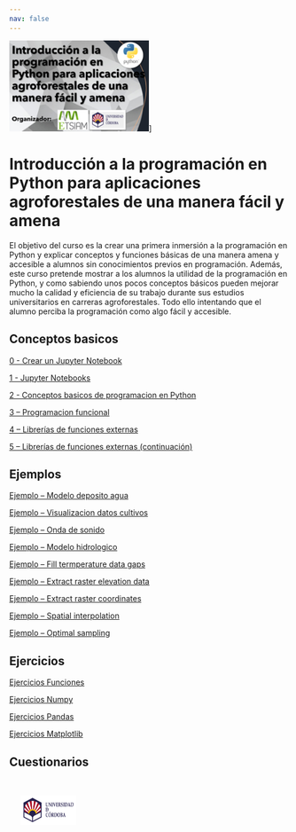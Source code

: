 ```yaml
---
nav: false
---
```


<img src="images/Portada_web.png" alt="portada" style="width:50%;" >]

# Introducción a la programación en Python para aplicaciones agroforestales de una manera fácil y amena

El objetivo del curso es la crear una primera inmersión a la programación en Python y explicar conceptos y funciones básicas de una manera amena y accesible a alumnos sin conocimientos previos en programación. Además, este curso pretende mostrar a los alumnos la utilidad de la programación en Python, y como sabiendo unos pocos conceptos básicos pueden mejorar mucho la calidad y eficiencia de su trabajo durante sus estudios universitarios en carreras agroforestales. Todo ello intentando que el alumno perciba la programación como algo fácil y accesible. 

## Conceptos basicos

[0 - Crear un Jupyter Notebook](https://mybinder.org/v2/gh/Curso-Introduccion-Python/Curso-Introduccion-Python/HEAD?urlpath=tree/Untitled.ipynb)

[1 - Jupyter Notebooks](https://mybinder.org/v2/gh/Curso-Introduccion-Python/Curso-Introduccion-Python/HEAD?urlpath=tree/1%20-%20Jupyter%20Notebooks.ipynb)

[2 - Conceptos basicos de programacion en Python](https://mybinder.org/v2/gh/Curso-Introduccion-Python/Curso-Introduccion-Python/HEAD?urlpath=tree/2%20-%20Conceptos%20basicos%20de%20programacion%20en%20Python.ipynb )

[3 – Programacion funcional](https://mybinder.org/v2/gh/Curso-Introduccion-Python/Curso-Introduccion-Python/HEAD?urlpath=tree/3%20-%20Programacion%20funcional.ipynb)

[4 – Librerías de funciones externas](https://mybinder.org/v2/gh/Curso-Introduccion-Python/Curso-Introduccion-Python/HEAD?urlpath=tree/4%20-%20Librerias%20de%20funciones%20externas.ipynb)

[5 – Librerías de funciones externas (continuación)](https://mybinder.org/v2/gh/Curso-Introduccion-Python/Curso-Introduccion-Python/HEAD?urlpath=tree/5%20-%20Librerias%20de%20funciones%20externas%20(continuacion).ipynb)

## Ejemplos

[Ejemplo – Modelo deposito agua](https://mybinder.org/v2/gh/Curso-Introduccion-Python/Curso-Introduccion-Python/HEAD?urlpath=tree/Ejemplo%20-%20Modelo%20deposito%20agua.ipynb)

[Ejemplo – Visualizacion datos cultivos](https://mybinder.org/v2/gh/Curso-Introduccion-Python/Curso-Introduccion-Python/HEAD?urlpath=tree/Ejemplo%20-%20Visualizacion%20datos%20cultivos.ipynb)

[Ejemplo – Onda de sonido](https://mybinder.org/v2/gh/Curso-Introduccion-Python/Curso-Introduccion-Python/HEAD?urlpath=tree/Ejemplo%20-%20Onda%20de%20sonido.ipynb)

[Ejemplo – Modelo hidrologico](https://mybinder.org/v2/gh/Curso-Introduccion-Python/Curso-Introduccion-Python/HEAD?urlpath=tree/Ejemplo%20-%20Modelo%20hidrologico.ipynb)

[Ejemplo – Fill termperature data gaps](https://mybinder.org/v2/gh/Curso-Introduccion-Python/Curso-Introduccion-Python/HEAD?urlpath=tree/Ejemplo%20-%20Fill%20temperature%20data%20gaps.ipynb)

[Ejemplo – Extract raster elevation data](https://mybinder.org/v2/gh/Curso-Introduccion-Python/Curso-Introduccion-Python/HEAD?urlpath=tree/Ejemplo%20-%20Extract%20raster%20elevation.ipynb)

[Ejemplo – Extract raster coordinates](https://mybinder.org/v2/gh/Curso-Introduccion-Python/Curso-Introduccion-Python/HEAD?urlpath=tree/Ejemplo%20-%20Extract%20raster%20coordinates.ipynb)

[Ejemplo – Spatial interpolation](https://mybinder.org/v2/gh/Curso-Introduccion-Python/Curso-Introduccion-Python/HEAD?urlpath=tree/Ejemplo%20-%20Spatial%20interpolation.ipynb)

[Ejemplo – Optimal sampling](https://mybinder.org/v2/gh/Curso-Introduccion-Python/Curso-Introduccion-Python/HEAD?urlpath=tree/Ejemplo%20-%20Optimal%20Samping.ipynb)

## Ejercicios

[Ejercicios Funciones](https://mybinder.org/v2/gh/Curso-Introduccion-Python/Curso-Introduccion-Python/HEAD?urlpath=tree/Ejercicios%20Funciones.ipynb)

[Ejercicios Numpy](https://mybinder.org/v2/gh/Curso-Introduccion-Python/Curso-Introduccion-Python/HEAD?urlpath=tree/Ejercicios%20Numpy.ipynb)

[Ejercicios Pandas](https://mybinder.org/v2/gh/Curso-Introduccion-Python/Curso-Introduccion-Python/HEAD?urlpath=tree/Ejercicios%20Pandas.ipynb)

[Ejercicios Matplotlib](https://mybinder.org/v2/gh/Curso-Introduccion-Python/Curso-Introduccion-Python/HEAD?urlpath=tree/Ejercicios%20Matplotlib.ipynb)

## Cuestionarios

&nbsp;
<div class="row">
  <img src="images/UCO_logo.png" alt="UCO logo" style="width:20%;" hspace="20">
<div >

